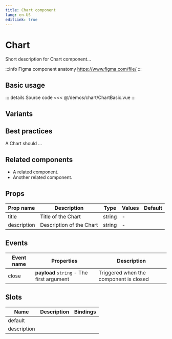 ```yaml
---
title: Chart component
lang: en-US
editLink: true
---
```


# Chart

Short description for Chart component...

:::info Figma component anatomy
https://www.figma.com/file/
:::

## Basic usage

<ChartBasic />

::: details Source code
<<< @/demos/chart/ChartBasic.vue
:::

## Variants

<ChartVariants />

## Best practices

A Chart should ...

## Related components

- A related component.
- Another related component.

## Props

| Prop name   | Description              | Type   | Values | Default |
| ----------- | ------------------------ | ------ | ------ | ------- |
| title       | Title of the Chart       | string | -      |         |
| description | Description of the Chart | string | -      |         |

## Events

| Event name | Properties                                | Description                            |
| ---------- | ----------------------------------------- | -------------------------------------- |
| close      | **payload** `string` - The first argument | Triggered when the component is closed |

## Slots

| Name        | Description | Bindings |
| ----------- | ----------- | -------- |
| default     |             |          |
| description |             |          |
